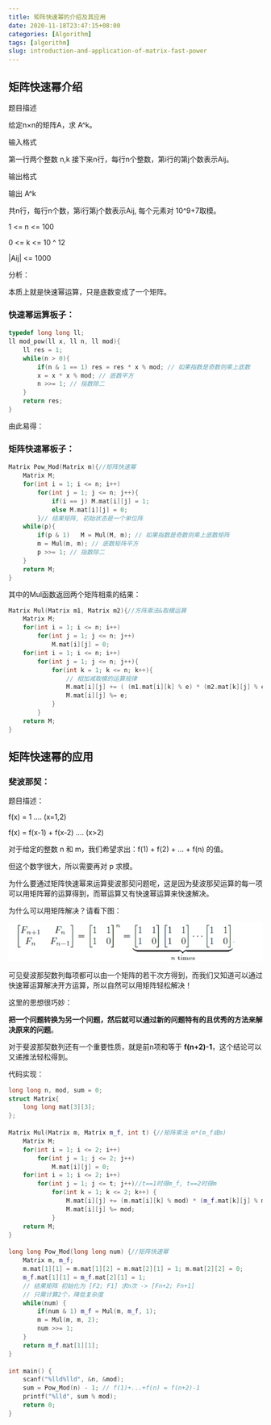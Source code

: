 ```yaml
---
title: 矩阵快速幂的介绍及其应用
date: 2020-11-18T23:47:15+08:00
categories: [Algorithm]
tags: [algorithm]
slug: introduction-and-application-of-matrix-fast-power
---
```


## 矩阵快速幂介绍

题目描述

给定n×n的矩阵A，求 A^k。

输入格式

第一行两个整数 n,k 接下来n行，每行n个整数，第i行的第j个数表示Aij。

输出格式

输出 A^k

共n行，每行n个数，第i行第j个数表示Aij, 每个元素对 10^9+7取模。

1 <= n <= 100 

0 <= k <= 10 ^ 12

|Aij| <= 1000

分析：

本质上就是快速幂运算，只是底数变成了一个矩阵。

### 快速幂运算板子：

```cpp
typedef long long ll;
ll mod_pow(ll x, ll n, ll mod){
	ll res = 1;
	while(n > 0){
		if(n & 1 == 1) res = res * x % mod; // 如果指数是奇数则乘上底数
		x = x * x % mod; // 底数平方
		n >>= 1; // 指数除二
	}	
	return res;
}
```

由此易得：

### 矩阵快速幂板子：

```cpp
Matrix Pow_Mod(Matrix m){//矩阵快速幂 
	Matrix M;
	for(int i = 1; i <= n; i++)
		for(int j = 1; j <= n; j++){
			if(i == j) M.mat[i][j] = 1;
			else M.mat[i][j] = 0;
		}// 结果矩阵, 初始状态是一个单位阵
	while(p){
		if(p & 1)	M = Mul(M, m); // 如果指数是奇数则乘上底数矩阵 
		m = Mul(m, m); // 底数矩阵平方
		p >>= 1; // 指数除二
	}
	return M;
}
```

其中的Mul函数返回两个矩阵相乘的结果：

```cpp
Matrix Mul(Matrix m1, Matrix m2){//方阵乘法&取模运算 
	Matrix M; 
	for(int i = 1; i <= n; i++)
		for(int j = 1; j <= n; j++)
			M.mat[i][j] = 0; 
	for(int i = 1; i <= n; i++)
		for(int j = 1; j <= n; j++){
			for(int k = 1; k <= n; k++){
				// 相加减取模的运算规律
				M.mat[i][j] += ( (m1.mat[i][k] % e) * (m2.mat[k][j] % e) );
				M.mat[i][j] %= e;
			}
		}
	return M;
}
```

## 矩阵快速幂的应用

### 斐波那契：

题目描述：

f(x) = 1 .... (x=1,2)

f(x) = f(x-1) + f(x-2) .... (x>2)

对于给定的整数 n 和 m，我们希望求出：f(1) + f(2) + ... + f(n) 的值。

但这个数字很大，所以需要再对 p 求模。

为什么要通过矩阵快速幂来运算斐波那契问题呢，这是因为斐波那契运算的每一项可以用矩阵幂的运算得到，而幂运算又有快速幂运算来快速解决。

为什么可以用矩阵解决？请看下图：

![matrix](image/1.png)

可见斐波那契数列每项都可以由一个矩阵的若干次方得到，而我们又知道可以通过快速幂运算解决开方运算，所以自然可以用矩阵轻松解决！

这里的思想很巧妙：

**把一个问题转换为另一个问题，然后就可以通过新的问题特有的且优秀的方法来解决原来的问题**。

对于斐波那契数列还有一个重要性质，就是前n项和等于 **f(n+2)-1**，这个结论可以又递推法轻松得到。

代码实现：

```cpp
long long n, mod, sum = 0;
struct Matrix{
	long long mat[3][3];
};

Matrix Mul(Matrix m, Matrix m_f, int t) {//矩阵乘法 m*(m_f或m) 
	Matrix M;
	for(int i = 1; i <= 2; i++)
		for(int j = 1; j <= 2; j++)
			M.mat[i][j] = 0;
	for(int i = 1; i <= 2; i++)
		for(int j = 1; j <= t; j++)//t==1时得m_f, t==2时得m 
			for(int k = 1; k <= 2; k++) {
				M.mat[i][j] += (m.mat[i][k] % mod) * (m_f.mat[k][j] % mod);
				M.mat[i][j] %= mod;
			}
	return M;
}

long long Pow_Mod(long long num) {//矩阵快速幂 
	Matrix m, m_f;
	m.mat[1][1] = m.mat[1][2] = m.mat[2][1] = 1; m.mat[2][2] = 0;
	m_f.mat[1][1] = m_f.mat[2][1] = 1; 
    // 结果矩阵 初始化为 [F2; F1] 求n次 -> [Fn+2; Fn+1]
    // 只需计算2个，降低复杂度
	while(num) {
		if(num & 1)	m_f = Mul(m, m_f, 1);
		m = Mul(m, m, 2);
        num >>= 1;
	}
	return m_f.mat[1][1];
}

int main() {
	scanf("%lld%lld", &n, &mod);
	sum = Pow_Mod(n) - 1; // f(1)+...+f(n) = f(n+2)-1
	printf("%lld", sum % mod);
	return 0;
}
```